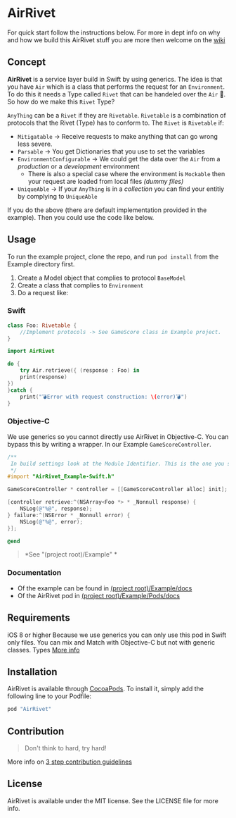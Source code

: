 # AirRivet

For quick start follow the instructions below. For more in dept info on why and how we build this AirRivet stuff you are more then welcome on the [wiki](https://github.com/icapps/ios-air-rivet/wiki)

## Concept
__AirRivet__ is a service layer build in Swift by using generics. The idea is that you have `Air` which is a class that performs the request for an `Environment`. To do this it needs a Type called `Rivet` that can be handeled over the `Air` 🤔. So how do we make this `Rivet` Type?

`AnyThing` can be a `Rivet` if they are `Rivetable`. `Rivetable` is a combination of protocols that the Rivet (Type) has to conform to. The `Rivet` is `Rivetable` if:

- `Mitigatable` -> Receive requests to make anything that can go wrong less severe.
- `Parsable` -> You get Dictionaries that you use to set the variables
- `EnvironmentConfigurable` -> We could get the data over the `Air` from a _production_ or a _development_ environment
	- There is also a special case where the environment is `Mockable` then your request are loaded from local files _(dummy files)_
- `UniqueAble` -> If your `AnyThing` is in a _collection_ you can find your entitiy by complying to `UniqueAble`

If you do the above (there are default implementation provided in the example). Then you could use the code like below.

## Usage

To run the example project, clone the repo, and run `pod install` from the Example directory first.

1. Create a Model object that complies to protocol `BaseModel`
2. Create a class that complies to `Environment`
3. Do a request like:

### Swift
```swift
class Foo: Rivetable {
	//Implement protocols -> See GameScore class in Example project.
}

import AirRivet

do {
	try Air.retrieve({ (response : Foo) in
	print(response)
})
}catch {
	print("💣Error with request construction: \(error)💣")
}
```
### Objective-C
We use generics so you cannot directly use AirRivet in Objective-C. You can bypass this by writing a wrapper. In our Example `GameScoreController`.

```objective-C
/**
 In build settings look at the Module Identifier. This is the one you should use to import swift files from the same target.
 */
#import "AirRivet_Example-Swift.h"

GameScoreController * controller = [[GameScoreController alloc] init];

[controller retrieve:^(NSArray<Foo *> * _Nonnull response) {
	NSLog(@"%@", response);
} failure:^(NSError * _Nonnull error) {
	NSLog(@"%@", error);
}];

@end
```
> *See "(project root)/Example" *

### Documentation

* Of the example can be found in [(project root)/Example/docs](http://htmlpreview.github.io/?https://github.com/icapps/ios-air-rivet/blob/master/Example/docs/index.html)
* Of the AirRivet pod in [(project root)/Example/Pods/docs](http://htmlpreview.github.io/?https://github.com/icapps/ios-air-rivet/blob/master/Example/Pods/docs/index.html)

## Requirements

iOS 8 or higher
Because we use generics you can only use this pod in Swift only files. You can mix and Match with Objective-C but not with generic classes.  Types [More info](https://developer.apple.com/library/ios/documentation/Swift/Conceptual/BuildingCocoaApps/InteractingWithObjective-CAPIs.html#//apple_ref/doc/uid/TP40014216-CH4-ID53)

## Installation

AirRivet is available through [CocoaPods](http://cocoapods.org). To install
it, simply add the following line to your Podfile:

```ruby
pod "AirRivet"
```
## Contribution
> Don't think to hard, try hard!

More info on [3 step contribution guidelines](https://github.com/icapps/ios-air-rivet/wiki/Contribution)
## License

AirRivet is available under the MIT license. See the LICENSE file for more info.
